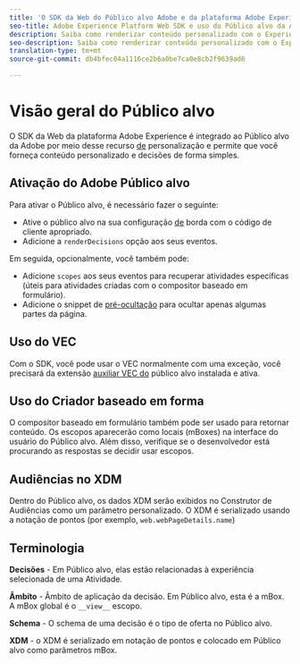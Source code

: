 ```yaml
---
title: 'O SDK da Web do Público alvo Adobe e da plataforma Adobe Experience. '
seo-title: Adobe Experience Platform Web SDK e uso do Público alvo da Adobe
description: Saiba como renderizar conteúdo personalizado com o Experience Platform Web SDK usando o Público alvo Adobe
seo-description: Saiba como renderizar conteúdo personalizado com o Experience Platform Web SDK usando o Público alvo Adobe
translation-type: tm+mt
source-git-commit: db4bfec04a1116ce2b6a0be7ca0e8cb2f9639ad6

---
```



# Visão geral do Público alvo

O SDK da Web da plataforma Adobe Experience é integrado ao Público alvo da Adobe por meio desse recurso [de](../../fundamentals/rendering-personalization-content.md) personalização e permite que você forneça conteúdo personalizado e decisões de forma simples.

## Ativação do Adobe Público alvo

Para ativar o Público alvo, é necessário fazer o seguinte:

- Ative o público alvo na sua configuração [de](../../fundamentals/edge-configuration.md) borda com o código de cliente apropriado.
- Adicione a `renderDecisions` opção aos seus eventos.

Em seguida, opcionalmente, você também pode:

- Adicione `scopes` aos seus eventos para recuperar atividades específicas (úteis para atividades criadas com o compositor baseado em formulário).
- Adicione o snippet de [pré-ocultação](../../fundamentals/managing-flicker.md) para ocultar apenas algumas partes da página.

## Uso do VEC

Com o SDK, você pode usar o VEC normalmente com uma exceção, você precisará da extensão [auxiliar VEC do](https://docs.adobe.com/content/help/en/target/using/experiences/vec/troubleshoot-composer/vec-helper-browser-extension.html) público alvo instalada e ativa.

## Uso do Criador baseado em forma

O compositor baseado em formulário também pode ser usado para retornar conteúdo. Os escopos aparecerão como locais (mBoxes) na interface do usuário do Público alvo. Além disso, verifique se o desenvolvedor está procurando as respostas se decidir usar escopos.

## Audiências no XDM

Dentro do Público alvo, os dados XDM serão exibidos no Construtor de Audiências como um parâmetro personalizado. O XDM é serializado usando a notação de pontos (por exemplo, `web.webPageDetails.name`)

## Terminologia

__Decisões__ - Em Público alvo, elas estão relacionadas à experiência selecionada de uma Atividade.

__Âmbito__ - Âmbito de aplicação da decisão. Em Público alvo, esta é a mBox. A mBox global é o `__view__` escopo.

__Schema__ - O schema de uma decisão é o tipo de oferta no Público alvo.

__XDM__ - o XDM é serializado em notação de pontos e colocado em Público alvo como parâmetros mBox.